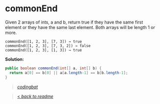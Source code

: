 # commonEnd

Given 2 arrays of ints, a and b, return true if they have the same first element or they have the same last element. Both arrays will be length 1 or more.

```
commonEnd([1, 2, 3], [7, 3]) → true
commonEnd([1, 2, 3], [7, 3, 2]) → false
commonEnd([1, 2, 3], [1, 3]) → true
```

**Solution:**

```java
public boolean commonEnd(int[] a, int[] b) {
  return a[0] == b[0] || a[a.length-1] == b[b.length-1];
}
```

> _[codingbat](http://codingbat.com/prob/p191991)_

> [< _back to readme_](FINDREPLACEREADME)